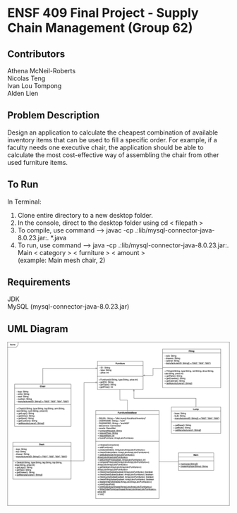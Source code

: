 # ENSF 409 Final Project - Supply Chain Management (Group 62)

## Contributors
Athena McNeil-Roberts <br /> 
Nicolas Teng <br /> 
Ivan Lou Tompong <br /> 
Alden Lien <br /> 

## Problem Description
Design an application to calculate the cheapest combination of available inventory items that can be used to fill a specific order. For example, if a faculty needs one executive chair, the application should be able to calculate the most cost-effective way of assembling the chair from other used furniture items.

## To Run
In Terminal:
1. Clone entire directory to a new desktop folder.
2. In the console, direct to the desktop folder using cd < filepath >
4. To compile, use command --> javac -cp .:lib/mysql-connector-java-8.0.23.jar:. *.java
5. To run, use command --> java -cp .:lib/mysql-connector-java-8.0.23.jar:. Main < category > < furniture > < amount > <br /> 
(example: Main mesh chair, 2)

## Requirements
JDK <br /> 
MySQL (mysql-connector-java-8.0.23.jar)

## UML Diagram
![Image description](https://github.com/March-27-Hackathon/supply-chain-management-arule11/blob/main/Project%20UML.png)
